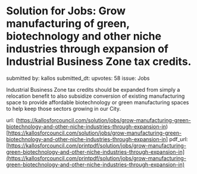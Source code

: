 # Solution for Jobs: Grow manufacturing of green, biotechnology and other niche industries through expansion of Industrial Business Zone tax credits. #

submitted by: kallos
submitted_dt: 
upvotes: 58
issue: Jobs

Industrial Business Zone tax credits should be expanded from simply a relocation benefit to also subsidize conversion of existing manufacturing space to provide affordable biotechnology or green manufacturing spaces to help keep those sectors growing in our City.

url: (https://kallosforcouncil.com/solution/jobs/grow-manufacturing-green-biotechnology-and-other-niche-industries-through-expansion-in)[https://kallosforcouncil.com/solution/jobs/grow-manufacturing-green-biotechnology-and-other-niche-industries-through-expansion-in]
pdf_url: [https://kallosforcouncil.com/printpdf/solution/jobs/grow-manufacturing-green-biotechnology-and-other-niche-industries-through-expansion-in](https://kallosforcouncil.com/printpdf/solution/jobs/grow-manufacturing-green-biotechnology-and-other-niche-industries-through-expansion-in)